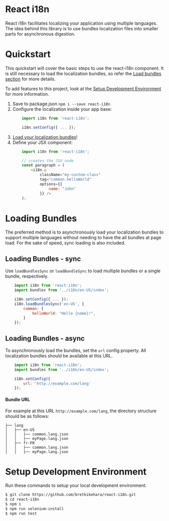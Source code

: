 React i18n
==============================

React i18n facilitates localizing your application using multiple languages. The idea behind this library is to use bundles localization files into smaller parts for asynchronous digestion.

# Quickstart

This quickstart will cover the basic steps to use the react-i18n component. It is still necessary to load the localization bundles, so refer the [Load bundles section](#loading-bundles) for more details.

To add features to this project, look at the [Setup Development Environment](#setup-development-environment) for more information.

1. Save to package.json
    `npm i --save react-i18n`
2. Configure the localization inside your app base:
    ```js
        import i18n from 'react-i18n';

        i18n.setConfig({ ... });
    ```
3. [Load your localization bundles](#loading-bundles)!
4. Define your JSX component:
    ```js
        import i18n from 'react-i18n';

        // creates the JSX node
        const paragraph = (
            <i18n.p
                className="my-custom-class"
                tag="common.helloWorld"
                options={{
                    name: "John"
                }} />
        );
    ```

# Loading Bundles

The preferred method is to asynchronously load your localization bundles to support multiple languages without needing to have the all bundles at page load. For the sake of speed, sync loading is also included.

## Loading Bundles - sync

Use `loadBundlesSync` or `loadBundleSync` to load multiple bundles or a single bundle, respectively.

```js
    import i18n from 'react-i18n';
    import bundles from '../i18n/en-US/index';

    i18n.setConfig({ ... });
    i18n.loadBundlesSync('en-US', {
        common: {
            helloWorld: "Hello {name}!",
        }
    });
```

## Loading Bundles - async

To asynchronously load the bundles, set the `url` config property. All localization bundles should be available at this URL.

```js
    import i18n from 'react-i18n';
    import bundles from '../i18n/en-US/index';

    i18n.setConfig({
        url: 'http://example.com/lang'
    });
```

#### Bundle URL

For example at this URL `http://example.com/lang`, the directory structure should be as follows:

```
├── lang
│   ├── en-US
│   │   ├── common.lang.json
│   │   ├── myPage.lang.json
│   ├── fr-FR
│   │   ├── common.lang.json
│   │   ├── myPage.lang.json
```

# Setup Development Environment

Run these commands to setup your local development environment.

```sh
$ git clone https://github.com/bretkikehara/react-i18n.git
$ cd react-i18n
$ npm i
$ npm run selenium:install
$ npm run test
```

